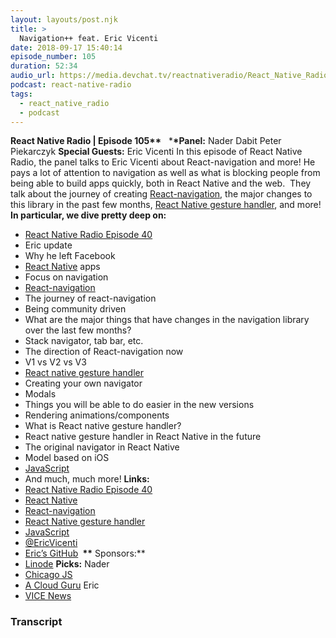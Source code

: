```yaml
---
layout: layouts/post.njk
title: >
  Navigation++ feat. Eric Vicenti
date: 2018-09-17 15:40:14
episode_number: 105
duration: 52:34
audio_url: https://media.devchat.tv/reactnativeradio/React_Native_Radio_Episode_105.mp3
podcast: react-native-radio
tags:
  - react_native_radio
  - podcast
---
```


**React Native Radio | Episode 105\*\*** &nbsp; \***\*Panel:** Nader Dabit Peter Piekarczyk **Special Guests:** Eric Vicenti In this episode of React Native Radio, the panel talks to Eric Vicenti about React-navigation and more! He pays a lot of attention to navigation as well as what is blocking people from being able to build apps quickly, both in React Native and the web.&nbsp; They talk about the journey of creating [React-navigation](https://github.com/react-navigation/react-navigation), the major changes to this library in the past few months, [React Native gesture handler](https://github.com/kmagiera/react-native-gesture-handler), and more! **In particular, we dive pretty deep on:**

- [React Native Radio Episode 40](https://devchat.tv/react-native-radio/40-navigation-in-react-native-with-eric-vicenti/)
- Eric update
- Why he left Facebook
- [React Native](https://facebook.github.io/react-native/) apps
- Focus on navigation
- [React-navigation](https://github.com/react-navigation/react-navigation)
- The journey of react-navigation
- Being community driven
- What are the major things that have changes in the navigation library over the last few months?
- Stack navigator, tab bar, etc.
- The direction of React-navigation now
- V1 vs V2 vs V3
- [React native gesture handler](https://github.com/kmagiera/react-native-gesture-handler)
- Creating your own navigator
- Modals
- Things you will be able to do easier in the new versions
- Rendering animations/components
- What is React native gesture handler?
- React native gesture handler in React Native in the future
- The original navigator in React Native
- Model based on iOS
- [JavaScript](https://www.javascript.com/)
- And much, much more!
  **Links:**
- [React Native Radio Episode 40](https://devchat.tv/react-native-radio/40-navigation-in-react-native-with-eric-vicenti/)
- [React Native](https://facebook.github.io/react-native/)
- [React-navigation](https://github.com/react-navigation/react-navigation)
- [React Native gesture handler](https://github.com/kmagiera/react-native-gesture-handler)
- [JavaScript](https://www.javascript.com/)
- [@EricVicenti](https://twitter.com/ericvicenti?lang=en)
- [Eric’s GitHub](https://github.com/ericvicenti)
  **&nbsp;\*\*** Sponsors:\*\*
- [Linode](https://promo.linode.com/reactnativeradio/)
  **Picks:** Nader
- [Chicago JS](https://chicagojs.org/)
- [A Cloud Guru](https://acloud.guru/)
  Eric
- [VICE News](https://news.vice.com/en_us)
  &nbsp;

### Transcript
